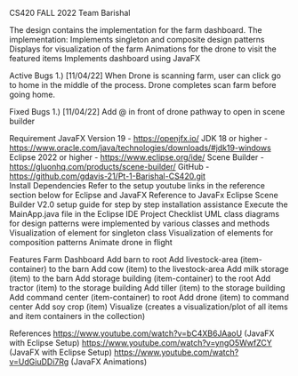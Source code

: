 CS420
FALL 2022
Team Barishal


The design contains the implementation for the farm dashboard. The implementation:
Implements singleton and composite design patterns
Displays for visualization of the farm
Animations for the drone to visit the featured items
Implements dashboard using JavaFX

Active Bugs
1.) [11/04/22] When Drone is scanning farm, user can click go to home in the middle of the process.
Drone completes scan farm before going home.

Fixed Bugs
1.) [11/04/22] Add @ in front of drone pathway to open in scene builder

Requirement
JavaFX Version 19 - https://openjfx.io/
JDK 18 or higher - https://www.oracle.com/java/technologies/downloads/#jdk19-windows
Eclipse 2022 or higher - https://www.eclipse.org/ide/
Scene Builder - https://gluonhq.com/products/scene-builder/
GitHub - https://github.com/gdavis-21/Pt-1-Barishal-CS420.git    
Install Dependencies
Refer to the setup youtube links in the reference section below for Eclipse and JavaFX
Reference to JavaFx Eclipse Scene Builder V2.0 setup guide for step by step installation assistance
Execute the MainApp.java file in the Eclipse IDE
Project Checklist
UML class diagrams for design patterns were implemented by various classes and methods
Visualization of element for singleton class
Visualization of elements for composition patterns
Animate drone in flight


Features
Farm Dashboard
Add barn to root
Add livestock-area (item-container) to the barn
Add cow (item) to the livestock-area
Add milk storage (item) to the barn
Add storage building (item-container) to the root
Add tractor (item) to the storage building
Add tiller (item) to the storage building
Add command center (item-container) to root
Add drone (item) to command center
Add soy crop (item)
Visualize (creates a visualization/plot of all items and item containers in the collection)


References
https://www.youtube.com/watch?v=bC4XB6JAaoU  (JavaFX with Eclipse Setup)
https://www.youtube.com/watch?v=yngO5WwfZCY  (JavaFX with Eclipse Setup)
https://www.youtube.com/watch?v=UdGiuDDi7Rg  (JavaFX Animations)
